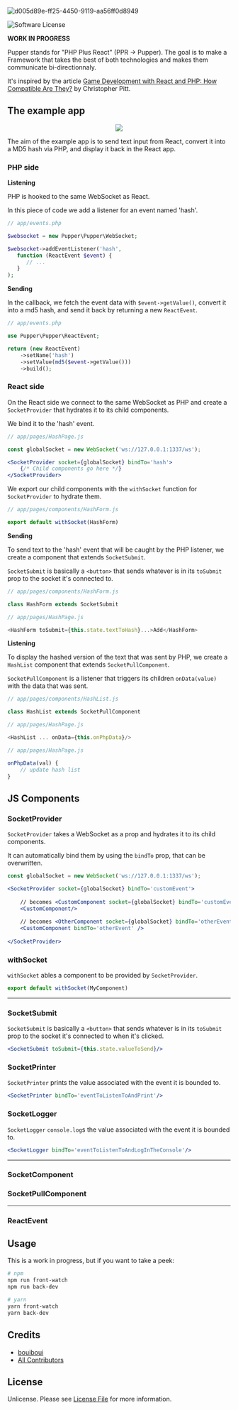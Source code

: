 ![d005d89e-ff25-4450-9119-aa56ff0d8949](https://user-images.githubusercontent.com/3274103/31629229-4859fe88-b2b3-11e7-85fb-66c35710f607.png)

![Software License][ico-license]

**WORK IN PROGRESS**

Pupper stands for "PHP Plus React" (PPR -> Pupper). The goal is to make a Framework that takes the best of both technologies and makes them communicate bi-directionnaly.

It's inspired by the article [Game Development with React and PHP: How Compatible Are They?](https://www.sitepoint.com/game-development-with-reactjs-and-php-how-compatible-are-they/?mkt_tok=eyJpIjoiTUdZek9URTFNR1JrTVRCaCIsInQiOiJxbnB6Z0JVNDBtdFRvSWFMMStkcmhuWGIrMkdDWlhwS1VSMGFGN1hwb0pxTUxcL1VBc015UmxEQ3J3VDBSSkFRNjh2ejVTdEluXC9QcEppT0VXQ3kybkxaMTZJSnExT1BJRjB3TFwvaTEyOWNCQkd4ZlZtcVlEK0hKSlFxKzE1WEhPTCJ9) by Christopher Pitt.

## The example app

<p align="center">
  <img src="https://user-images.githubusercontent.com/3274103/31654109-3b836c0e-b325-11e7-9616-aae18d76b152.png" />
</p>

The aim of the example app is to send text input from React, convert it into a MD5 hash via PHP, and display it back in the React app.

### PHP side

**Listening**

PHP is hooked to the same WebSocket as React. 

In this piece of code we add a listener for an event named 'hash'.

```php
// app/events.php

$websocket = new Pupper\Pupper\WebSocket;

$websocket->addEventListener('hash', 
   function (ReactEvent $event) {
      // ...
   }
);
```
**Sending**

In the callback, we fetch the event data with `$event->getValue()`, convert it into a md5 hash, and send it back by returning a new `ReactEvent`.
```php
// app/events.php

use Pupper\Pupper\ReactEvent;

return (new ReactEvent)
    ->setName('hash')
    ->setValue(md5($event->getValue()))
    ->build();
```

### React side
On the React side we connect to the same WebSocket as PHP and create a `SocketProvider` that hydrates it to its child components.

We bind it to the 'hash' event.
```jsx harmony
// app/pages/HashPage.js

const globalSocket = new WebSocket('ws://127.0.0.1:1337/ws');

<SocketProvider socket={globalSocket} bindTo='hash'>
    {/* Child components go here */}
</SocketProvider>
```

We export our child components with the `withSocket` function for `SocketProvider` to hydrate them.
```jsx harmony
// app/pages/components/HashForm.js

export default withSocket(HashForm)
```

**Sending**

To send text to the 'hash' event that will be caught by the PHP listener, we create a component that extends `SocketSubmit`. 

`SocketSubmit` is basically a `<button>` that sends whatever is in its `toSubmit` prop to the socket it's connected to.

```jsx harmony
// app/pages/components/HashForm.js

class HashForm extends SocketSubmit

// app/pages/HashPage.js

<HashForm toSubmit={this.state.textToHash}...>Add</HashForm>
```
**Listening**

To display the hashed version of the text that was sent by PHP, we create a `HashList` component that extends `SocketPullComponent`. 

`SocketPullComponent` is a listener that triggers its children `onData(value)` with the data that was sent.

```jsx harmony
// app/pages/components/HashList.js

class HashList extends SocketPullComponent

// app/pages/HashPage.js

<HashList ... onData={this.onPhpData}/>

// app/pages/HashPage.js

onPhpData(val) {
    // update hash list
}
```

## JS Components
### SocketProvider

`SocketProvider` takes a WebSocket as a prop and hydrates it to its child components.

It can automatically bind them by using the `bindTo` prop, that can be overwritten.

```jsx harmony
const globalSocket = new WebSocket('ws://127.0.0.1:1337/ws');

<SocketProvider socket={globalSocket} bindTo='customEvent'>
    
    // becomes <CustomComponent socket={globalSocket} bindTo='customEvent'/>
    <CustomComponent/>
       
    // becomes <OtherComponent socket={globalSocket} bindTo='otherEvent'/>
    <CustomComponent bindTo='otherEvent' />
    
</SocketProvider>
```

### withSocket

`withSocket` ables a component to be provided by `SocketProvider`.
```jsx harmony
export default withSocket(MyComponent)
```

---

### SocketSubmit

`SocketSubmit` is basically a `<button>` that sends whatever is in its `toSubmit` prop to the socket it's connected to when it's clicked.

```jsx harmony
<SocketSubmit toSubmit={this.state.valueToSend}/>
```
### SocketPrinter

`SocketPrinter` prints the value associated with the event it is bounded to.

```jsx harmony
<SocketPrinter bindTo='eventToListenToAndPrint'/>
```
### SocketLogger

`SocketLogger` `console.log`s the value associated with the event it is bounded to.

```jsx harmony
<SocketLogger bindTo='eventToListenToAndLogInTheConsole'/>
```

---

### SocketComponent
### SocketPullComponent

---

### ReactEvent

## Usage

This is a work in progress, but if you want to take a peek:
```bash
# npm
npm run front-watch
npm run back-dev

# yarn
yarn front-watch
yarn back-dev
```

## Credits

- [bouiboui][link-author]
- [All Contributors][link-contributors]

## License

Unlicense. Please see [License File](LICENSE.md) for more information.

[ico-license]: https://img.shields.io/badge/license-Unlicense-brightgreen.svg?style=flat-square

[link-author]: https://github.com/bouiboui
[link-contributors]: ../../contributors
